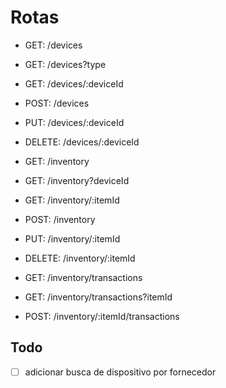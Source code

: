 # Rotas

  - GET:     /devices
  - GET:     /devices?type
  - GET:     /devices/:deviceId
  - POST:    /devices
  - PUT:     /devices/:deviceId
  - DELETE:  /devices/:deviceId

  - GET:     /inventory
  - GET:     /inventory?deviceId
  - GET:     /inventory/:itemId
  - POST:    /inventory
  - PUT:     /inventory/:itemId
  - DELETE:  /inventory/:itemId

  - GET:     /inventory/transactions
  - GET:     /inventory/transactions?itemId
  - POST:    /inventory/:itemId/transactions

## Todo

  - [ ] adicionar busca de dispositivo por fornecedor
